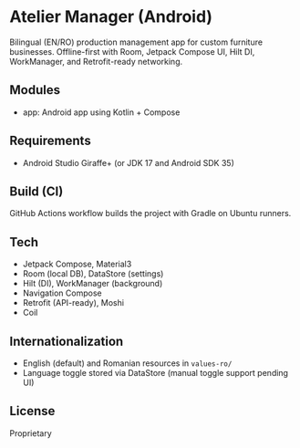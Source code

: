 # Atelier Manager (Android)

Bilingual (EN/RO) production management app for custom furniture businesses. Offline-first with Room, Jetpack Compose UI, Hilt DI, WorkManager, and Retrofit-ready networking.

## Modules
- app: Android app using Kotlin + Compose

## Requirements
- Android Studio Giraffe+ (or JDK 17 and Android SDK 35)

## Build (CI)
GitHub Actions workflow builds the project with Gradle on Ubuntu runners.

## Tech
- Jetpack Compose, Material3
- Room (local DB), DataStore (settings)
- Hilt (DI), WorkManager (background)
- Navigation Compose
- Retrofit (API-ready), Moshi
- Coil

## Internationalization
- English (default) and Romanian resources in `values-ro/`
- Language toggle stored via DataStore (manual toggle support pending UI)

## License
Proprietary
